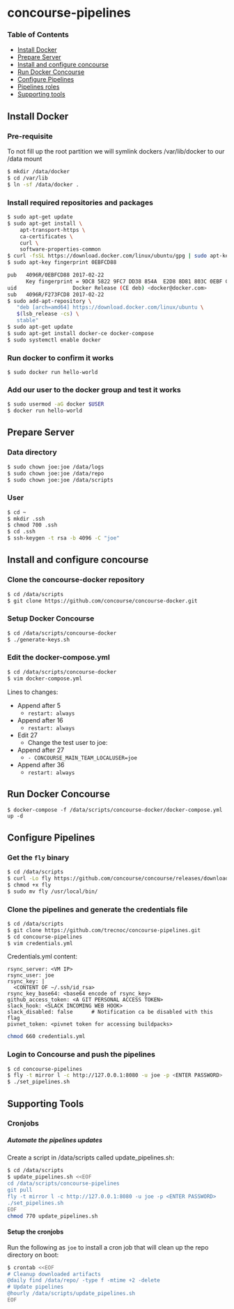# concourse-pipelines

### Table of Contents
* <a href='#install'>Install Docker</a>
* <a href='#prepare'>Prepare Server</a>
* <a href='#concourse'>Install and configure concourse</a>
* <a href='#run'>Run Docker Concourse</a>
* <a href='#configure'>Configure Pipelines</a>
* <a href='#roles'>Pipelines roles</a>
* <a href='#support'>Supporting tools</a>

## <a name='install'></a>Install Docker

###  Pre-requisite

To not fill up the root partition we will symlink dockers /var/lib/docker to our /data mount

```bash
$ mkdir /data/docker
$ cd /var/lib
$ ln -sf /data/docker .
```

###  Install required repositories and packages

```bash
$ sudo apt-get update
$ sudo apt-get install \
    apt-transport-https \
    ca-certificates \
    curl \
    software-properties-common
$ curl -fsSL https://download.docker.com/linux/ubuntu/gpg | sudo apt-key add -
$ sudo apt-key fingerprint 0EBFCD88

pub   4096R/0EBFCD88 2017-02-22
      Key fingerprint = 9DC8 5822 9FC7 DD38 854A  E2D8 8D81 803C 0EBF CD88
uid                  Docker Release (CE deb) <docker@docker.com>
sub   4096R/F273FCD8 2017-02-22
$ sudo add-apt-repository \
   "deb [arch=amd64] https://download.docker.com/linux/ubuntu \
   $(lsb_release -cs) \
   stable"
$ sudo apt-get update
$ sudo apt-get install docker-ce docker-compose
$ sudo systemctl enable docker
``` 

### Run docker to confirm it works

`$ sudo docker run hello-world`

### Add our user to the docker group and test it works

```bash
$ sudo usermod -aG docker $USER
$ docker run hello-world
```

## <a name='prepare'></a>Prepare Server

### Data directory

```bash
$ sudo chown joe:joe /data/logs
$ sudo chown joe:joe /data/repo
$ sudo chown joe:joe /data/scripts
```

### User

```bash
$ cd ~
$ mkdir .ssh
$ chmod 700 .ssh
$ cd .ssh
$ ssh-keygen -t rsa -b 4096 -C "joe"
```

## <a name='concourse'></a>Install and configure concourse

### Clone the concourse-docker repository

```bash
$ cd /data/scripts
$ git clone https://github.com/concourse/concourse-docker.git
```

### Setup Docker Concourse

```bash
$ cd /data/scripts/concourse-docker
$ ./generate-keys.sh
```

### Edit the docker-compose.yml

```bash
$ cd /data/scripts/concourse-docker
$ vim docker-compose.yml
```

Lines to changes:
- Append after 5
  - `restart: always`
- Append after 16
  - `restart: always`
- Edit 27
  - Change the test user to joe:<password from syspass>
- Append after 27
  - `- CONCOURSE_MAIN_TEAM_LOCALUSER=joe`
- Append after 36
  - `restart: always`
  
## <a name='run'></a>Run Docker Concourse

`$ docker-compose -f /data/scripts/concourse-docker/docker-compose.yml up -d`

## <a name='configure'></a>Configure Pipelines

### Get the `fly` binary

```bash
$ cd /data/scripts
$ curl -Lo fly https://github.com/concourse/concourse/releases/download/v4.1.0/fly_linux_amd64 
$ chmod +x fly 
$ sudo mv fly /usr/local/bin/
```

### Clone the pipelines and generate the credentials file

```bash
$ cd /data/scripts
$ git clone https://github.com/trecnoc/concourse-pipelines.git
$ cd concourse-pipelines
$ vim credentials.yml
```

Credentials.yml content:

```text
rsync_server: <VM IP>
rsync_user: joe
rsync_key: |
  <CONTENT OF ~/.ssh/id_rsa>
rsync_key_base64: <base64 encode of rsync_key>  
github_access_token: <A GIT PERSONAL ACCESS TOKEN>
slack_hook: <SLACK INCOMING WEB HOOK>
slack_disabled: false      # Notification ca be disabled with this flag
pivnet_token: <pivnet token for accessing buildpacks>
```

```bash
chmod 660 credentials.yml
```

### Login to Concourse and push the pipelines

```bash
$ cd concourse-pipelines
$ fly -t mirror l -c http://127.0.0.1:8080 -u joe -p <ENTER PASSWORD>
$ ./set_pipelines.sh
```
  
## <a name='support'></a>Supporting Tools

### Cronjobs

##### Automate the pipelines updates

Create a script in /data/scripts called update_pipelines.sh:

```bash
$ cd /data/scripts
$ update_pipelines.sh <<EOF
cd /data/scripts/concourse-pipelines
git pull
fly -t mirror l -c http://127.0.0.1:8080 -u joe -p <ENTER PASSWORD>
./set_pipelines.sh
EOF
chmod 770 update_pipelines.sh
```

#### Setup the cronjobs

Run the following as `joe` to install a cron job that will clean up the repo directory on boot:

```bash
$ crontab <<EOF
# Cleanup downloaded artifacts
@daily find /data/repo/ -type f -mtime +2 -delete
# Update pipelines
@hourly /data/scripts/update_pipelines.sh
EOF
```
